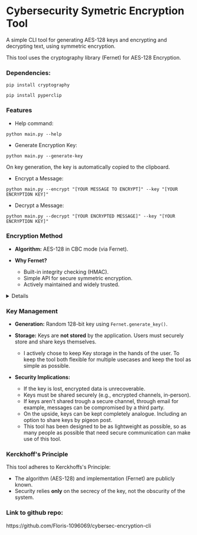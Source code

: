 # Cybersecurity Symetric Encryption Tool
A simple CLI tool for generating AES-128 keys and encrypting and decrypting text, using symmetric encryption.

This tool uses the cryptography library (Fernet) for AES-128 Encryption. 

<h3>Dependencies:</h3>

``` pip install cryptography ```

``` pip install pyperclip ```

<h3>Features</h3>

- Help command:

```python main.py --help```

- Generate Encryption Key: 

```python main.py --generate-key```

On key generation, the key is automatically copied to the clipboard.

- Encrypt a Message:

```python main.py --encrypt "[YOUR MESSAGE TO ENCRYPT]" --key "[YOUR ENCRYPTION KEY]"```

- Decrypt a Message:

```python main.py --decrypt "[YOUR ENCRYPTED MESSAGE]" --key "[YOUR ENCRYPTION KEY]"```


<h3>Encryption Method</h3>

- **Algorithm:** AES-128 in CBC mode (via Fernet).
    
- **Why Fernet?**
  - Built-in integrity checking (HMAC).
  - Simple API for secure symmetric encryption.
  - Actively maintained and widely trusted.

<details>

```Fernet.generate_key()``` generates a 256-bit key (32 bytes).
- This key gets split into 2 parts internally:
  - 128 bits for the AES-128 encryption of the message.
  - 128 bits for HMAC-SHA256 which is used for integrity and authentication.
- The key is encoded in base64 for easy exchange while staying crypthographically strong.

A Fernet message consists of the following components (all base64-encoded and concatenated with a $ separator):
```Version (8 bits) | Timestamp (64 bits) | IV (128 bits) | Ciphertext | HMAC (256 bits)```
- Version identifies the Fernet Protocol version.
- Timestamp prevents replay attacks by limiting the messages validity.
- IV (Initialization Vector) is a random value ensuring the same input does not produce the same ciphertext twice.
- Ciphertext is the actual encrypted data using AES-128-CBC.
- HMAC is a hash-based message authentication code (SHA256) that verifies the message's integrity.

Fernet is secure because:

- AES-128 is a well-tested and widely accepted symmetric algorithm. While AES-256 is theoretically stronger, AES-128 is already secure enough for most applications and is faster.
- HMAC-SHA256 protects against message tampering (e.g., by a man-in-the-middle attacker).
- Per-message IV ensures semantic security—identical messages produce different ciphertexts.
- The timestamp prevents replay attacks by limiting the message's validity period.

</details>

<h3>Key Management</h3>

- **Generation:** Random 128-bit key using `Fernet.generate_key()`.

- **Storage:** Keys are **not stored** by the application. Users must securely store and share keys themselves.

  - I actively chose to keep Key storage in the hands of the user. To keep the tool both flexible for multiple usecases and keep the tool as simple as possible.
  
- **Security Implications:**
  - If the key is lost, encrypted data is unrecoverable.
  - Keys must be shared securely (e.g., encrypted channels, in-person).
  - If keys aren't shared trough a secure channel, through email for example, messages can be compromised by a third party.
  - On the upside, keys can be kept completely analogue. Including an option to share keys by pigeon post.
  - This tool has been designed to be as lightweight as possible, so as many people as possible that need secure communication can make use of this tool.

<h3>Kerckhoff's Principle</h3>

This tool adheres to Kerckhoffs's Principle:

- The algorithm (AES-128) and implementation (Fernet) are publicly known.
- Security relies **only** on the secrecy of the key, not the obscurity of the system.

<h3>Link to github repo:</h3>
https://github.com/Floris-1096069/cybersec-encryption-cli
